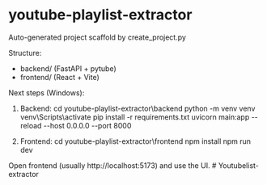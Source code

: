 # youtube-playlist-extractor

Auto-generated project scaffold by create_project.py

Structure:
- backend/  (FastAPI + pytube)
- frontend/ (React + Vite)

Next steps (Windows):

1) Backend:
   cd youtube-playlist-extractor\backend
   python -m venv venv
   venv\Scripts\activate
   pip install -r requirements.txt
   uvicorn main:app --reload --host 0.0.0.0 --port 8000

2) Frontend:
   cd youtube-playlist-extractor\frontend
   npm install
   npm run dev

Open frontend (usually http://localhost:5173) and use the UI.
#   Y o u t u b e l i s t - e x t r a c t o r  
 